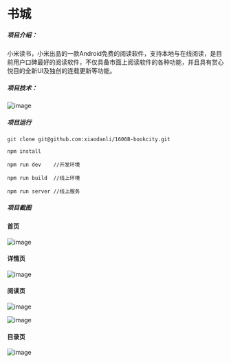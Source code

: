 # 书城
##### 项目介绍：

小米读书，小米出品的一款Android免费的阅读软件，支持本地与在线阅读，是目前用户口碑最好的阅读软件，不仅具备市面上阅读软件的各种功能，并且具有赏心悦目的全新UI及独创的连载更新等功能。

##### 项目技术：
![image](https://note.youdao.com/yws/public/resource/eaa9d75bb329bd59616869a3c5f5ac93/xmlnote/9EF7A4BB7C404C199D5B4A20DD7E7822/1360)

##### 项目运行

```
git clone git@github.com:xiaodanli/1606B-bookcity.git

npm install

npm run dev    //开发环境

npm run build  //线上环境

npm run server //线上服务

```
##### 项目截图

#### 首页

![image](https://note.youdao.com/yws/public/resource/eaa9d75bb329bd59616869a3c5f5ac93/xmlnote/2B6EA0D68ABC45FAA6B3162FC634EC3B/1377)

#### 详情页
![image](https://note.youdao.com/yws/public/resource/eaa9d75bb329bd59616869a3c5f5ac93/xmlnote/C174DE9AF0EC48FAAD9EE9F386377365/1375)

#### 阅读页
![image](https://note.youdao.com/yws/public/resource/eaa9d75bb329bd59616869a3c5f5ac93/xmlnote/31AA7D8561494C8FA0CCDEEC334856E1/1374)

![image](https://note.youdao.com/yws/public/resource/eaa9d75bb329bd59616869a3c5f5ac93/xmlnote/D1AB43392ED1402EA33D25794FF26BA1/1373)

#### 目录页
![image](https://note.youdao.com/yws/public/resource/eaa9d75bb329bd59616869a3c5f5ac93/xmlnote/94DB74AF077841F8AF9111512F98C809/1376)
